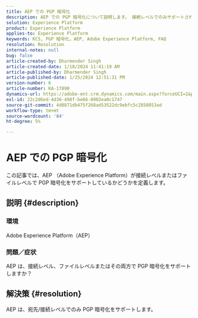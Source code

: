 ```yaml
---
title: AEP での PGP 暗号化
description: AEP での PGP 暗号化について説明します。 接続レベルでのみサポートされます。
solution: Experience Platform
product: Experience Platform
applies-to: Experience Platform
keywords: KCS, PGP 暗号化，AEP, Adobe Experience Platform, FAQ
resolution: Resolution
internal-notes: null
bug: false
article-created-by: Dharmender Singh
article-created-date: 1/18/2024 11:41:19 AM
article-published-by: Dharmender Singh
article-published-date: 1/25/2024 12:51:31 PM
version-number: 6
article-number: KA-17890
dynamics-url: https://adobe-ent.crm.dynamics.com/main.aspx?forceUCI=1&pagetype=entityrecord&etn=knowledgearticle&id=6e4a767d-f6b5-ee11-a569-6045bd0065b6
exl-id: 22c2d6ed-4d36-498f-be66-8902ea0c1747
source-git-commit: 4d8871db475f268ad53522dc9ebfc5c2850853ad
workflow-type: tm+mt
source-wordcount: '84'
ht-degree: 5%

---
```


# AEP での PGP 暗号化


この記事では、AEP （Adobe Experience Platform）が接続レベルまたはファイルレベルで PGP 暗号化をサポートしているかどうかを定義します。

## 説明 {#description}


### <b>環境</b>

Adobe Experience Platform（AEP）

### <b>問題／症状</b>

AEP は、接続レベル、ファイルレベルまたはその両方で PGP 暗号化をサポートしますか？


## 解決策 {#resolution}


AEP は、宛先/接続レベルでのみ PGP 暗号化をサポートします。
